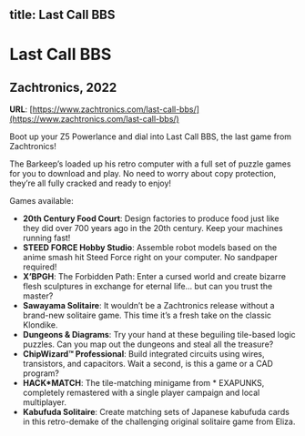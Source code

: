 title: Last Call BBS
---
# Last Call BBS

## Zachtronics, 2022

**URL**: [https://www.zachtronics.com/last-call-bbs/](https://www.zachtronics.com/last-call-bbs/)

Boot up your Z5 Powerlance and dial into Last Call BBS, the last game from Zachtronics!

The Barkeep’s loaded up his retro computer with a full set of puzzle games for you to download and play. No need to worry about copy protection, they’re all fully cracked and ready to enjoy!

Games available:

* **20th Century Food Court**: Design factories to produce food just like they did over 700 years ago in the 20th century. Keep your machines running fast!
* **STEED FORCE Hobby Studio**: Assemble robot models based on the anime smash hit Steed Force right on your computer. No sandpaper required!
* **X’BPGH**: The Forbidden Path: Enter a cursed world and create bizarre flesh sculptures in exchange for eternal life… but can you trust the master?
* **Sawayama Solitaire**: It wouldn’t be a Zachtronics release without a brand-new solitaire game. This time it’s a fresh take on the classic Klondike.
* **Dungeons & Diagrams**: Try your hand at these beguiling tile-based logic puzzles. Can you map out the dungeons and steal all the treasure?
* **ChipWizard™ Professional**: Build integrated circuits using wires, transistors, and capacitors. Wait a second, is this a game or a CAD program?
* **HACK*MATCH**: The tile-matching minigame from * EXAPUNKS, completely remastered with a single player campaign and local multiplayer.
* **Kabufuda Solitaire**: Create matching sets of Japanese kabufuda cards in this retro-demake of the challenging original solitaire game from Eliza.